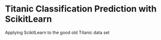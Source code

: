 # Titanic Classification Prediction with ScikitLearn
Applying ScikitLearn to the good old Titanic data set
